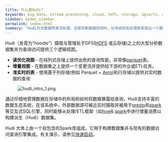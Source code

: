 ```yaml
---
title: 什么是Hudi?
keywords: big data, stream processing, cloud, hdfs, storage, upserts, change capture
sidebar: mydoc_sidebar
permalink: index.html
summary: "Hudi为大数据带来流处理，在提供新数据的同时，比传统的批处理效率高出一个数量级。"
---
```


Hudi（发音为“hoodie”）摄取与管理处于DFS([HDFS](http://hadoop.apache.org/docs/stable/hadoop-project-dist/hadoop-hdfs/HdfsDesign.html) 或云存储)之上的大型分析数据集并为查询访问提供三个逻辑视图。

 * **读优化视图** - 在纯列式存储上提供出色的查询性能，非常像[parquet](https://parquet.apache.org/)表。
 * **增量视图** - 在数据集之上提供一个变更流并提供给下游的作业或ETL任务。
 * **准实时的表** - 使用基于列存储(例如 Parquet + [Avro](http://avro.apache.org/docs/current/mr.html))和行存储以提供对实时数据的查询



<figure>
    <img class="docimage" src="/images/hudi_intro_1.png" alt="hudi_intro_1.png" />
</figure>

通过仔细地管理数据在存储中的布局和如何将数据暴露给查询，Hudi支持丰富的数据生态系统，在该系统中，外部数据源可被近实时摄取并被用于[presto](https://prestodb.io)和[spark](https://spark.apache.org/sql/)等交互式SQL引擎，同时能够从处理/ETL框架（如[hive](https://hive.apache.org/)& [spark](https://spark.apache.org/docs/latest/)中进行增量消费以构建派生（Hudi）数据集。

Hudi 大体上由一个自包含的Spark库组成，它用于构建数据集并与现有的数据访问查询引擎集成。有关演示，请参见[快速启动](quickstart.html)。

